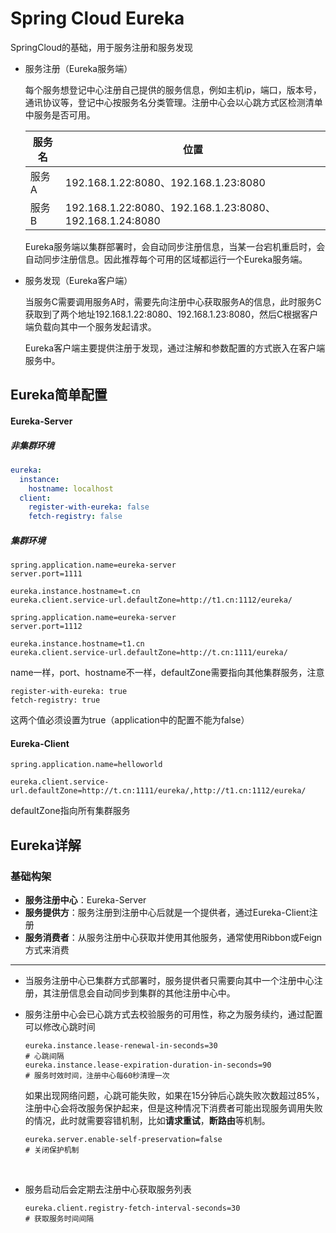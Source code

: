 # Spring Cloud Eureka

SpringCloud的基础，用于服务注册和服务发现

- 服务注册（Eureka服务端）

  每个服务想登记中心注册自己提供的服务信息，例如主机ip，端口，版本号，通讯协议等，登记中心按服务名分类管理。注册中心会以心跳方式区检测清单中服务是否可用。

  | 服务名  | 位置                                       |
  | ---- | ---------------------------------------- |
  | 服务A  | 192.168.1.22:8080、192.168.1.23:8080      |
  | 服务B  | 192.168.1.22:8080、192.168.1.23:8080、192.168.1.24:8080 |

  ​	Eureka服务端以集群部署时，会自动同步注册信息，当某一台宕机重启时，会自动同步注册信息。因此推荐每个可用的区域都运行一个Eureka服务端。

- 服务发现（Eureka客户端）

  当服务C需要调用服务A时，需要先向注册中心获取服务A的信息，此时服务C获取到了两个地址192.168.1.22:8080、192.168.1.23:8080，然后C根据客户端负载向其中一个服务发起请求。

  ​	Eureka客户端主要提供注册于发现，通过注解和参数配置的方式嵌入在客户端服务中。

## Eureka简单配置

#### Eureka-Server

##### 非集群环境

```yml
eureka:
  instance:
    hostname: localhost
  client:
    register-with-eureka: false
    fetch-registry: false
```

##### 集群环境

```properties
spring.application.name=eureka-server
server.port=1111

eureka.instance.hostname=t.cn
eureka.client.service-url.defaultZone=http://t1.cn:1112/eureka/
```

```properties
spring.application.name=eureka-server
server.port=1112

eureka.instance.hostname=t1.cn
eureka.client.service-url.defaultZone=http://t.cn:1111/eureka/
```

name一样，port、hostname不一样，defaultZone需要指向其他集群服务，注意

    register-with-eureka: true
    fetch-registry: true
这两个值必须设置为true（application中的配置不能为false）



#### Eureka-Client

```properties
spring.application.name=helloworld

eureka.client.service-url.defaultZone=http://t.cn:1111/eureka/,http://t1.cn:1112/eureka/
```

defaultZone指向所有集群服务

## Eureka详解

### 基础构架

- **服务注册中心**：Eureka-Server
- **服务提供方**：服务注册到注册中心后就是一个提供者，通过Eureka-Client注册
- **服务消费者**：从服务注册中心获取并使用其他服务，通常使用Ribbon或Feign方式来消费

------

- 当服务注册中心已集群方式部署时，服务提供者只需要向其中一个注册中心注册，其注册信息会自动同步到集群的其他注册中心中。

- 服务注册中心会已心跳方式去校验服务的可用性，称之为服务续约，通过配置可以修改心跳时间

  ```properties
  eureka.instance.lease-renewal-in-seconds=30
  # 心跳间隔
  eureka.instance.lease-expiration-duration-in-seconds=90
  # 服务时效时间，注册中心每60秒清理一次
  ```

  如果出现网络问题，心跳可能失败，如果在15分钟后心跳失败次数超过85%，注册中心会将改服务保护起来，但是这种情况下消费者可能出现服务调用失败的情况，此时就需要容错机制，比如**请求重试**，**断路由**等机制。

  ```properties
  eureka.server.enable-self-preservation=false
  # 关闭保护机制
  ```

  ​

- 服务启动后会定期去注册中心获取服务列表

  ```properties
  eureka.client.registry-fetch-interval-seconds=30
  # 获取服务时间间隔
  ```

  ​








